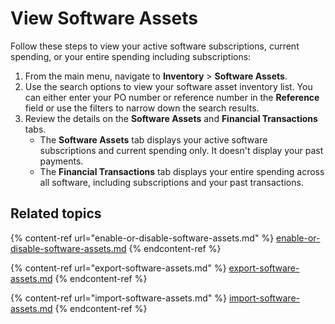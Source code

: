 # View Software Assets

Follow these steps to view your active software subscriptions, current spending, or your entire spending including subscriptions:

1. From the main menu, navigate to **Inventory** > **Software Assets**.
2. Use the search options to view your software asset inventory list. You can either enter your PO number or reference number in the **Reference** field or use the filters to narrow down the search results.
3. Review the details on the **Software Assets** and **Financial Transactions** tabs.
   * The **Software Assets** tab displays your active software subscriptions and current spending only. It doesn't display your past payments.&#x20;
   * The **Financial Transactions** tab displays your entire spending across all software, including subscriptions and your past transactions.

## Related topics

{% content-ref url="enable-or-disable-software-assets.md" %}
[enable-or-disable-software-assets.md](enable-or-disable-software-assets.md)
{% endcontent-ref %}

{% content-ref url="export-software-assets.md" %}
[export-software-assets.md](export-software-assets.md)
{% endcontent-ref %}

{% content-ref url="import-software-assets.md" %}
[import-software-assets.md](import-software-assets.md)
{% endcontent-ref %}

